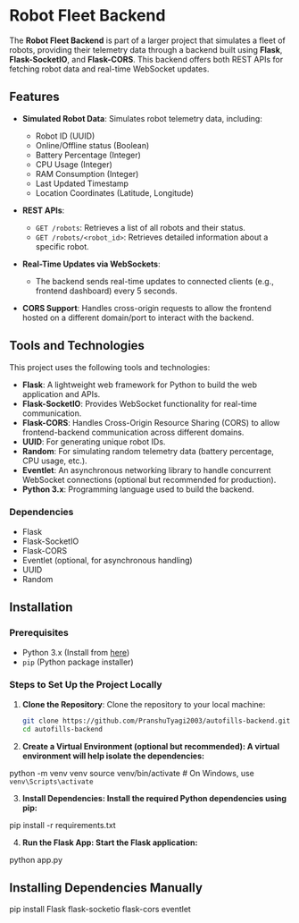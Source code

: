 # Robot Fleet Backend

The **Robot Fleet Backend** is part of a larger project that simulates a fleet of robots, providing their telemetry data through a backend built using **Flask**, **Flask-SocketIO**, and **Flask-CORS**. This backend offers both REST APIs for fetching robot data and real-time WebSocket updates.

## Features

- **Simulated Robot Data**: Simulates robot telemetry data, including:
  - Robot ID (UUID)
  - Online/Offline status (Boolean)
  - Battery Percentage (Integer)
  - CPU Usage (Integer)
  - RAM Consumption (Integer)
  - Last Updated Timestamp
  - Location Coordinates (Latitude, Longitude)
  
- **REST APIs**:
  - `GET /robots`: Retrieves a list of all robots and their status.
  - `GET /robots/<robot_id>`: Retrieves detailed information about a specific robot.
  
- **Real-Time Updates via WebSockets**:
  - The backend sends real-time updates to connected clients (e.g., frontend dashboard) every 5 seconds.
  
- **CORS Support**: Handles cross-origin requests to allow the frontend hosted on a different domain/port to interact with the backend.

## Tools and Technologies

This project uses the following tools and technologies:

- **Flask**: A lightweight web framework for Python to build the web application and APIs.
- **Flask-SocketIO**: Provides WebSocket functionality for real-time communication.
- **Flask-CORS**: Handles Cross-Origin Resource Sharing (CORS) to allow frontend-backend communication across different domains.
- **UUID**: For generating unique robot IDs.
- **Random**: For simulating random telemetry data (battery percentage, CPU usage, etc.).
- **Eventlet**: An asynchronous networking library to handle concurrent WebSocket connections (optional but recommended for production).
- **Python 3.x**: Programming language used to build the backend.
  
### Dependencies

- Flask
- Flask-SocketIO
- Flask-CORS
- Eventlet (optional, for asynchronous handling)
- UUID
- Random

## Installation

### Prerequisites

- Python 3.x (Install from [here](https://www.python.org/downloads/))
- `pip` (Python package installer)

### Steps to Set Up the Project Locally

1. **Clone the Repository**:
   Clone the repository to your local machine:
   ```bash
   git clone https://github.com/PranshuTyagi2003/autofills-backend.git
   cd autofills-backend
2. **Create a Virtual Environment (optional but recommended): A virtual environment will help isolate the dependencies:**

python -m venv venv
source venv/bin/activate  # On Windows, use `venv\Scripts\activate`

3. **Install Dependencies: Install the required Python dependencies using pip:**

pip install -r requirements.txt

4. **Run the Flask App: Start the Flask application:**

python app.py

## Installing Dependencies Manually
pip install Flask flask-socketio flask-cors eventlet
